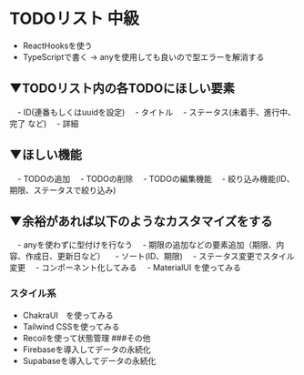 # TODOリスト 中級
- ReactHooksを使う
- TypeScriptで書く → anyを使用しても良いので型エラーを解消する

## ▼TODOリスト内の各TODOにほしい要素
　- ID(連番もしくはuuidを設定)
　- タイトル
　- ステータス(未着手、進行中、完了 など)
　- 詳細

## ▼ほしい機能
　- TODOの追加
　- TODOの削除
　- TODOの編集機能
　- 絞り込み機能(ID、期限、ステータスで絞り込み)

## ▼余裕があれば以下のようなカスタマイズをする
　- anyを使わずに型付けを行なう
　- 期限の追加などの要素追加（期限、内容、作成日、更新日など）
　- ソート(ID、期限)
　- ステータス変更でスタイル変更
　- コンポーネント化してみる
　- MaterialUI を使ってみる
### スタイル系　
- ChakraUI　を使ってみる
- Tailwind CSSを使ってみる
- Recoilを使って状態管理
###その他
- Firebaseを導入してデータの永続化
- Supabaseを導入してデータの永続化
